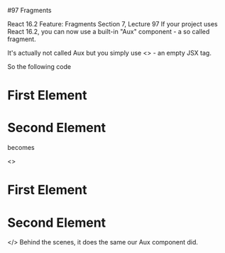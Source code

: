 #97 Fragments

React 16.2 Feature: Fragments
Section 7, Lecture 97
If your project uses React 16.2, you can now use a built-in "Aux" component - a so called fragment.

It's actually not called Aux  but you simply use <>  - an empty JSX tag.

So the following code

<Aux>
    <h1>First Element</h1>
    <h1>Second Element</h1>
</Aux>
becomes

<>
    <h1>First Element</h1>
    <h1>Second Element</h1>
</>
Behind the scenes, it does the same our Aux  component did.
